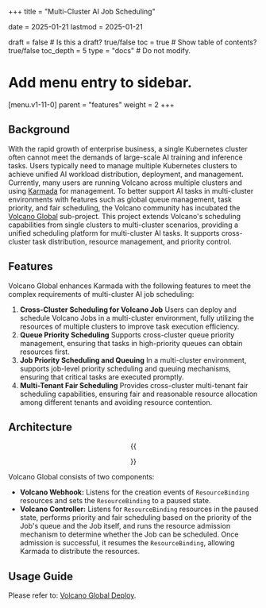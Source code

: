 +++
title = "Multi-Cluster AI Job Scheduling"

date = 2025-01-21
lastmod = 2025-01-21

draft = false  # Is this a draft? true/false
toc = true  # Show table of contents? true/false
toc_depth = 5
type = "docs"  # Do not modify.

# Add menu entry to sidebar.
[menu.v1-11-0]
  parent = "features"
  weight = 2
+++

## Background

With the rapid growth of enterprise business, a single Kubernetes cluster often cannot meet the demands of large-scale AI training and inference tasks. 
Users typically need to manage multiple Kubernetes clusters to achieve unified AI workload distribution, deployment, and management. 
Currently, many users are running Volcano across multiple clusters and using [Karmada](https://github.com/karmada-io/karmada) for management. 
To better support AI tasks in multi-cluster environments with features such as global queue management, task priority, and fair scheduling, 
the Volcano community has incubated the [Volcano Global](https://github.com/volcano-sh/volcano-global) sub-project. 
This project extends Volcano's scheduling capabilities from single clusters to multi-cluster scenarios, providing a unified scheduling platform for multi-cluster AI tasks. 
It supports cross-cluster task distribution, resource management, and priority control.

## Features

Volcano Global enhances Karmada with the following features to meet the complex requirements of multi-cluster AI job scheduling:

1. **Cross-Cluster Scheduling for Volcano Job**
   Users can deploy and schedule Volcano Jobs in a multi-cluster environment, fully utilizing the resources of multiple clusters to improve task execution efficiency.
2. **Queue Priority Scheduling**
   Supports cross-cluster queue priority management, ensuring that tasks in high-priority queues can obtain resources first.
3. **Job Priority Scheduling and Queuing**
   In a multi-cluster environment, supports job-level priority scheduling and queuing mechanisms, ensuring that critical tasks are executed promptly.
4. **Multi-Tenant Fair Scheduling**
   Provides cross-cluster multi-tenant fair scheduling capabilities, ensuring fair and reasonable resource allocation among different tenants and avoiding resource contention.

## Architecture

<div style="text-align: center;"> {{<figure library="1" src="./multi-cluster/volcano_global_design.svg">}}
</div>

Volcano Global consists of two components:

- **Volcano Webhook:** Listens for the creation events of `ResourceBinding` resources and sets the `ResourceBinding` to a paused state.
- **Volcano Controller:** Listens for `ResourceBinding` resources in the paused state, performs priority and fair scheduling based on the priority of the Job's queue and the Job itself, and runs the resource admission mechanism to determine whether the Job can be scheduled. Once admission is successful, it resumes the `ResourceBinding`, allowing Karmada to distribute the resources.

## Usage Guide

Please refer to: [Volcano Global Deploy](https://github.com/volcano-sh/volcano-global/blob/main/docs/deploy/README.md).
